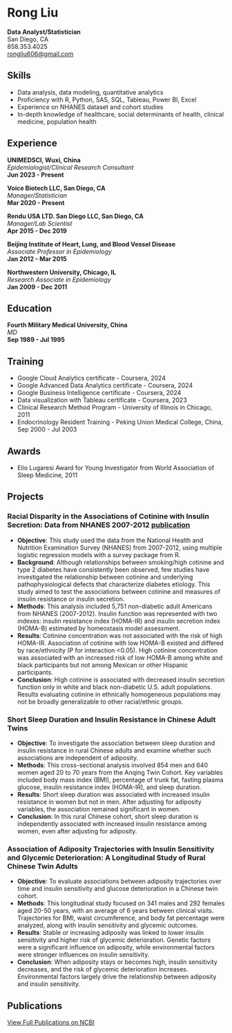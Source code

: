 # Rong Liu  
**Data Analyst/Statistician**  
San Diego, CA  
858.353.4025  
rongliu606@gmail.com  

## Skills
- Data analysis, data modeling, quantitative analytics  
- Proficiency with R, Python, SAS, SQL, Tableau, Power BI, Excel  
- Experience on NHANES dataset and cohort studies  
- In-depth knowledge of healthcare, social determinants of health, clinical medicine, population health  

## Experience
**UNIMEDSCI, Wuxi, China**  
_Epidemiologist/Clinical Research Consultant_  
**Jun 2023 - Present**

**Voice Biotech LLC, San Diego, CA**  
_Manager/Statistician_  
**Mar 2020 - Present**

**Rendu USA LTD. San Diego LLC, San Diego, CA**  
_Manager/Lab Scientist_  
**Apr 2015 - Dec 2019**

**Beijing Institute of Heart, Lung, and Blood Vessel Disease**  
_Associate Professor in Epidemiology_  
**Jan 2012 - Mar 2015**

**Northwestern University, Chicago, IL**  
_Research Associate in Epidemiology_  
**Jan 2009 - Dec 2011**

## Education
**Fourth Military Medical University, China**  
_MD_  
**Sep 1989 - Jul 1995**

## Training
- Google Cloud Analytics certificate - Coursera, 2024  
- Google Advanced Data Analytics certificate - Coursera, 2024  
- Google Business Intelligence certificate - Coursera, 2024  
- Data visualization with Tableau certificate - Coursera, 2023  
- Clinical Research Method Program - University of Illinois in Chicago, 2011  
- Endocrinology Resident Training - Peking Union Medical College, China, Sep 2000 - Jul 2003  

## Awards
- Elio Lugaresi Award for Young Investigator from World Association of Sleep Medicine, 2011  

## Projects
### **Racial Disparity in the Associations of Cotinine with Insulin Secretion: Data from NHANES 2007-2012** [publication](https://journals.plos.org/plosone/article?id=10.1371/journal.pone.0167260)
- **Objective**: This study used the data from the National Health and Nutrition Examination Survey (NHANES) from 2007-2012, using multiple logistic regression models with a survey package from R.  
- **Background**: Although relationships between smoking/high cotinine and type 2 diabetes have consistently been observed, few studies have investigated the relationship between cotinine and underlying pathophysiological defects that characterize diabetes etiology. This study aimed to test the associations between cotinine and measures of insulin resistance or insulin secretion.
- **Methods**: This analysis included 5,751 non-diabetic adult Americans from NHANES (2007-2012). Insulin function was represented with two indexes: insulin resistance index (HOMA-IR) and insulin secretion index (HOMA-B) estimated by homeostasis model assessment.
- **Results**: Cotinine concentration was not associated with the risk of high HOMA-IR. Association of cotinine with low HOMA-B existed and differed by race/ethnicity (P for interaction <0.05). High cotinine concentration was associated with an increased risk of low HOMA-B among white and black participants but not among Mexican or other Hispanic participants.
- **Conclusion**: High cotinine is associated with decreased insulin secretion function only in white and black non-diabetic U.S. adult populations. Results evaluating cotinine in ethnically homogeneous populations may not be broadly generalizable to other racial/ethnic groups.

### **Short Sleep Duration and Insulin Resistance in Chinese Adult Twins**
- **Objective**: To investigate the association between sleep duration and insulin resistance in rural Chinese adults and examine whether such associations are independent of adiposity.
- **Methods**: This cross-sectional analysis involved 854 men and 640 women aged 20 to 70 years from the Anqing Twin Cohort. Key variables included body mass index (BMI), percentage of trunk fat, fasting plasma glucose, insulin resistance index (HOMA-IR), and sleep duration.
- **Results**: Short sleep duration was associated with increased insulin resistance in women but not in men. After adjusting for adiposity variables, the association remained significant in women.
- **Conclusion**: In this rural Chinese cohort, short sleep duration is independently associated with increased insulin resistance among women, even after adjusting for adiposity.

### **Association of Adiposity Trajectories with Insulin Sensitivity and Glycemic Deterioration: A Longitudinal Study of Rural Chinese Twin Adults**
- **Objective**: To evaluate associations between adiposity trajectories over time and insulin sensitivity and glucose deterioration in a Chinese twin cohort.
- **Methods**: This longitudinal study focused on 341 males and 292 females aged 20-50 years, with an average of 6 years between clinical visits. Trajectories for BMI, waist circumference, and body fat percentage were analyzed, along with insulin sensitivity and glycemic outcomes.
- **Results**: Stable or increasing adiposity was linked to lower insulin sensitivity and higher risk of glycemic deterioration. Genetic factors were a significant influence on adiposity, while environmental factors were stronger influences on insulin sensitivity.
- **Conclusion**: When adiposity stays or becomes high, insulin sensitivity decreases, and the risk of glycemic deterioration increases. Environmental factors largely drive the relationship between adiposity and insulin sensitivity.

## Publications
[View Full Publications on NCBI](https://www.ncbi.nlm.nih.gov/myncbi/1xCCnkAeuankd/bibliography/public/)
